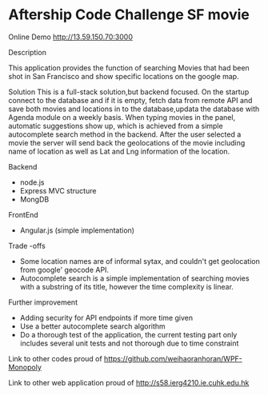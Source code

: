 
# Aftership Code Challenge SF movie

Online Demo
http://13.59.150.70:3000

Description

This application provides the function of searching Movies that had been shot in San Francisco and show specific locations on the google map.
 

Solution
This is a full-stack solution,but backend focused. On the startup connect to the database and if it is empty, fetch data from remote API and save both movies and locations in to the database,updata the database with Agenda module on a weekly basis.
When typing movies in the panel, automatic suggestions show up, which is achieved from a simple autocomplete search method in the backend. After the user selected a movie the server will send back the geolocations of the movie including name of location as well as Lat and Lng information of the location.
   
   Backend
  *  node.js
  *  Express MVC structure
  *  MongDB
   
   FrontEnd 
  *  Angular.js (simple implementation)


Trade -offs 
* Some location names are of informal sytax, and couldn't get geolocation from google' geocode API.
* Autocomplete search is a simple implementation of searching movies with a substring of its title,    however the time complexity is linear.


Further improvement
* Adding security for API endpoints if more time given
* Use a better autocomplete search algorithm
* Do a thorough test of the application, the current testing part only includes several unit tests and not thorough due to time constraint

Link to other codes proud of 
https://github.com/weihaoranhoran/WPF-Monopoly


Link to other web application proud of 
http://s58.ierg4210.ie.cuhk.edu.hk 
